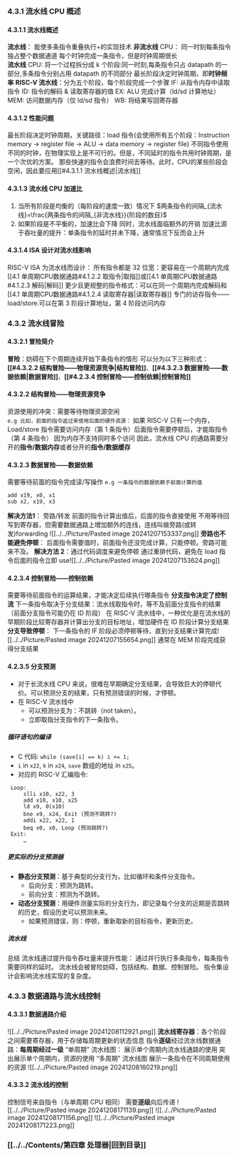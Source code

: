 ### 4.3.1 流水线 CPU 概述
#### 4.3.1.1 流水线概述
**流水线**：
能使多条指令重叠执行+的实现技术
**非流水线** CPU： 
同一时刻每条指令独占整个数据通道 
每个时钟完成一条指令，但是时钟周期很长  
**流水线** CPU:
将一个过程拆分成 k 个阶段:同一时刻,每条指令只占 datapath 的一部分,多条指令分别占用 datapath 的不同部分
最长阶段决定时钟周期，即**时钟频率**
**RISC-V 流水线**：分为五个阶段，每个阶段完成一个步骤
IF: 从指令内存中读取指令 
ID: 指令的解码 & 读取寄存器的值 
EX: ALU 完成计算（ld/sd 计算地址） 
MEM: 访问数据内存（仅 ld/sd 指令） 
WB: 将结果写回寄存器
#### 4.3.1.2 性能问题
最长阶段决定时钟周期，关键路径：load 指令(会使用所有五个阶段：Instruction memory → register file → ALU → data memory → register file)
不同指令使用不同的时钟，在物理实现上是不可行的。但是，不同延时的指令共用时钟周期，是一个次优的方案。
那些快速的指令会浪费时间去等待。此时，CPU的某些阶段会空闲，因此要应用[[#4.3.1.1 流水线概述|流水线]]
#### 4.3.1.3 流水线 CPU 加速比
1. 当所有阶段是均衡的（每阶段的速度一致）情况下
$两条指令的间隔_{流水线}=\frac{两条指令的间隔_{非流水线}}{阶段的数目}$
2. 如果阶段是不平衡的，加速比会下降
同时，流水线面临额外的开销
加速比源于吞吐量的提升：单条指令的延时并未下降，通常情况下反而会上升
#### 4.3.1.4 ISA 设计对流水线影响
RISC-V  ISA 为流水线而设计：
所有指令都是 32 位宽：更容易在一个周期内完成[[4.1 单周期CPU数据通路#4.1.2.2 取指令|取指]]或[[4.1 单周期CPU数据通路#4.1.2.3 解码|解码]]
更少且更规整的指令格式：可以在同一个周期内完成解码和[[4.1 单周期CPU数据通路#4.1.2.4 读取寄存器|读取寄存器]]
专门的访存指令——load/store:可以在第 3 阶段计算地址，第 4 阶段访问内存
### 4.3.2 流水线冒险
#### 4.3.2.1 冒险简介
**冒险**：妨碍在下个周期连续开始下条指令的情形 
可以分为以下三种形式：**[[#4.3.2.2 结构冒险——物理资源竞争|结构冒险]]**、**[[#4.3.2.3 数据冒险——数据依赖|数据冒险]]**、**[[#4.2.3.4 控制冒险——控制依赖|控制冒险]]**
#### 4.3.2.2 结构冒险——物理资源竞争
资源使用的冲突：需要等待物理资源空闲	
`e.g 比如，前面的指令返过来使用后面的硬件资源：`
	如果 RISC-V 只有一个内存，Load/store 指令需要访问内存（第 1 条指令）后面指令需要停顿后，才能取指令（第 4 条指令） 因为内存不支持同时多个访问
  因此，流水线 CPU 的通路需要分开的**指令/数据内存**或者分开的**指令/数据缓存**
#### 4.3.2.3 数据冒险——数据依赖 
需要等待前面的指令完成读/写操作
`e.g 一条指令的数据依赖于前面计算的值`
```arm-asm
add x19, x0, x1
sub x2, x19, x3
```
**解决方法1**： 旁路/转发
前面的指令计算出值后，后面的指令直接使用
不用等待回写到寄存器，但需要数据通路上增加额外的连线，连线叫做旁路(或转发)forwarding ![[../../Picture/Pasted image 20241207153337.png]]
**旁路也不能避免停顿**：
后面指令需要值时，前面指令还没完成计算，只能停顿。旁路可能来不及。
**解决方法 2**：通过代码调度来避免停顿
通过重排代码，避免在 load 指令后面的指令立即 use![[../../Picture/Pasted image 20241207153624.png]]
#### 4.2.3.4 控制冒险——控制依赖 
需要等待前面指令的运算结果，才能决定后续执行哪条指令
**分支指令决定了控制流** 
下一条指令取决于分支结果：流水线取指令时，等不及前面分支指令的结果（前面分支指令可能仍在 ID 阶段）
在 RISC-V 流水线中，一种优化是在流水线的早期阶段比较寄存器并计算出分支的目标地址，增加硬件在 ID 阶段计算分支结果
**分支导致停顿**：
下一条指令的 IF 阶段必须停顿等待，直到分支结果计算完成![[../../Picture/Pasted image 20241207155654.png]]
通常在 MEM 阶段完成获得分支结果
#### 4.2.3.5 分支预测
- 对于长流水线 CPU 来说，很难在早期确定分支结果，会导致巨大的停顿代价。可以预测分支的结果，只有预测错误的时候，才停顿。
- 在 RISC-V 流水线中
	- 可以预测分支为：不跳转（not taken）。
	- 立即取指分支指令的下一条指令。
##### 循环语句的编译
- C 代码: `while (save[i] == k) i += 1;`
- `i` in `x22`, `k` in `x24`, `save` 数组的地址 in `x25`。
- 对应的 RISC-V 汇编指令:
 ```assembly
  Loop:
      slli x10, x22, 3
      add x10, x10, x25
      ld x9, 0(x10)
      bne x9, x24, Exit (预测不跳转?)
      addi x22, x22, 1
      beq x0, x0, Loop (预测跳转?)
  Exit:
      …
```
##### 更实际的分支预测器
- **静态分支预测**：基于典型的分支行为，比如循环和条件分支指令。
    - 后向分支：预测为跳转。
    - 前向分支：预测为不跳转。
- **动态分支预测**：用硬件测量实际的分支行为，即记录每个分支的近期是否跳转的历史，假设历史可以预测未来。
    - 如果预测错误，则：停顿，重新取新的目标指令，更新历史。
##### 流水线
总结
流水线通过提升指令吞吐量来提升性能：
通过并行执行多条指令，每条指令需要同样的延时。
流水线会被冒险妨碍，包括结构、数据、控制冒险。
指令集设计会影响流水线实现的复杂度。
### 4.3.3 数据通路与流水线控制
#### 4.3.3.1 数据通路介绍
![[../../Picture/Pasted image 20241208112921.png]]
**流水线寄存器**：各个阶段之间需要寄存器，用于存储每周期更新的状态信息
指令**逐级**经过流水线数据通路：**每周期经过一级** 
“单周期” 流水线图：
	展示单个周期内流水线通路的使用 
	突出展示单个周期内，资源的使用 
“多周期” 流水线图 
	展示一条指令在不同周期使用的资源 
	![[../../Picture/Pasted image 20241208160219.png]]
#### 4.3.3.2 流水线的控制
控制信号来自指令（与单周期 CPU 相同）
需要**逐级**向后传递
![[../../Picture/Pasted image 20241208171139.png]]
![[../../Picture/Pasted image 20241208171156.png]]
![[../../Picture/Pasted image 20241208171223.png]]

###  [[../../Contents/第四章 处理器|回到目录]]